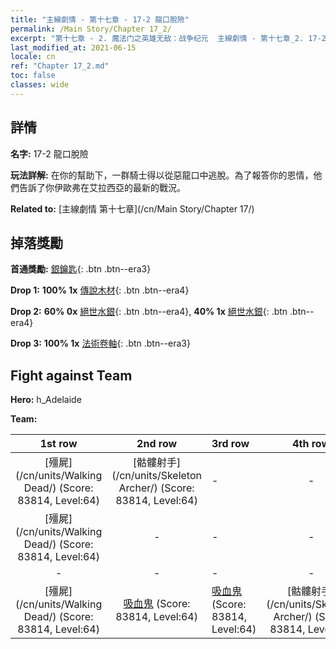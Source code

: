 ```yaml
---
title: "主線劇情 - 第十七章 - 17-2 龍口脫險"
permalink: /Main Story/Chapter 17_2/
excerpt: "第十七章 - 2. 魔法门之英雄无敌：战争纪元  主線劇情 - 第十七章_2. 17-2 龍口脫險"
last_modified_at: 2021-06-15
locale: cn
ref: "Chapter 17_2.md"
toc: false
classes: wide
---
```


## 詳情

 **名字:** 17-2 龍口脫險

 **玩法詳解:** 在你的幫助下，一群騎士得以從惡龍口中逃脫。為了報答你的恩情，他們告訴了你伊歐弗在艾拉西亞的最新的戰況。

 **Related to:** [主線劇情 第十七章](/cn/Main Story/Chapter 17/)

## 掉落獎勵

 **首通獎勵:** [銀鑰匙](/cn/Items/con_693/){: .btn .btn--era3}

 **Drop 1:** **100% 1x** [傳說木材](/cn/Items/mat_55/){: .btn .btn--era4}

 **Drop 2:** **60% 0x** [絕世水銀](/cn/Items/mat_49/){: .btn .btn--era4}, **40% 1x** [絕世水銀](/cn/Items/mat_49/){: .btn .btn--era4}

 **Drop 3:** **100% 1x** [法術卷軸](/cn/Items/con_694/){: .btn .btn--era3}


## Fight against Team
 **Hero:** h_Adelaide

 **Team:**


  | 1st row | 2nd row | 3rd row | 4th row |
  |:----:|:----:|:----|:----:|
  | [殭屍](/cn/units/Walking Dead/) (Score: 83814, Level:64)  | [骷髏射手](/cn/units/Skeleton Archer/) (Score: 83814, Level:64)  | - | - |
  | [殭屍](/cn/units/Walking Dead/) (Score: 83814, Level:64)  | - | - | - |
  | - | - | - | - |
  | [殭屍](/cn/units/Walking Dead/) (Score: 83814, Level:64)  | [吸血鬼](/cn/units/Vampire/) (Score: 83814, Level:64)  | [吸血鬼](/cn/units/Vampire/) (Score: 83814, Level:64)  | [骷髏射手](/cn/units/Skeleton Archer/) (Score: 83814, Level:64)  |


